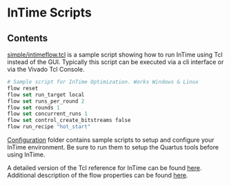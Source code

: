 # InTime Scripts

## Contents

[simple/intimeflow.tcl](simple/intimeflow.tcl) is a sample script showing how to run InTime using Tcl instead of the GUI. Typically this script can be executed via a cli interface or via the Vivado Tcl Console.

```Tcl
# Sample script for InTime Optimization. Works Windows & Linux
flow reset
flow set run_target local
flow set runs_per_round 2
flow set rounds 1
flow set concurrent_runs 1
flow set control_create_bitstreams false
flow run_recipe "hot_start"
```

[Configuration](configuration/) folder contains sample scripts to setup and configure your InTime environment. Be sure to run them to setup the Quartus tools before using InTime. 

A detailed version of the Tcl reference for InTime can be found [here](https://support.plunify.com/en/doc/intime-doc/tcl-command-reference/).
Additional description of the flow properties can be found [here](https://docs.plunify.com/intime/flow_properties.html).
